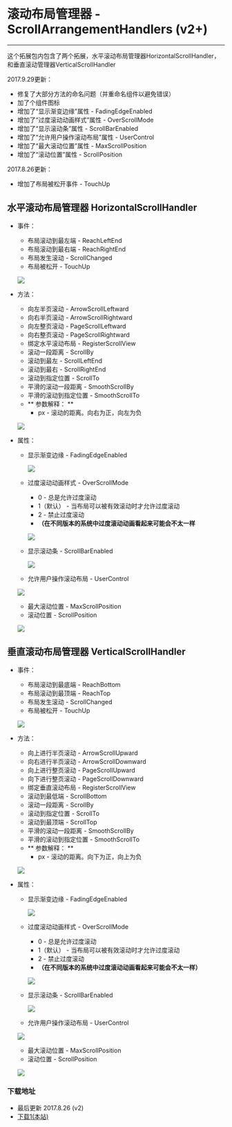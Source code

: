# 滚动布局管理器 - ScrollArrangementHandlers (v2+)

---

这个拓展包内包含了两个拓展，水平滚动布局管理器HorizontalScrollHandler，和垂直滚动管理器VerticalScrollHandler

2017.9.29更新：
* 修复了大部分方法的命名问题（并重命名组件以避免错误）
* 加了个组件图标
* 增加了“显示渐变边缘”属性 - FadingEdgeEnabled
* 增加了“过度滚动动画样式”属性 - OverScrollMode
* 增加了“显示滚动条”属性 - ScrollBarEnabled
* 增加了“允许用户操作滚动布局”属性 - UserControl
* 增加了“最大滚动位置”属性 - MaxScrollPosition
* 增加了“滚动位置”属性 - ScrollPosition

2017.8.26更新：
* 增加了布局被松开事件 - TouchUp


## 水平滚动布局管理器 HorizontalScrollHandler

* 事件：
  * 布局滚动到最左端 - ReachLeftEnd
  * 布局滚动到最右端 - ReachRightEnd
  * 布局发生滚动 - ScrollChanged
  * 布局被松开 - TouchUp

  ![](../images/ScrollArrangementHandlers/HorizontalScrollHandler.events.png)

* 方法：
  * 向左半页滚动 - ArrowScrollLeftward
  * 向右半页滚动 - ArrowScrollRightward
  * 向左整页滚动 - PageScrollLeftward
  * 向右整页滚动 - PageScrollRightward
  * 绑定水平滚动布局 - RegisterScrollView
  * 滚动一段距离 - ScrollBy
  * 滚动到最左 - ScrollLeftEnd
  * 滚动到最右 - ScrollRightEnd
  * 滚动到指定位置 - ScrollTo
  * 平滑的滚动一段距离 - SmoothScrollBy
  * 平滑的滚动到指定位置 - SmoothScrollTo
  * ** 参数解释： **
    * px - 滚动的距离。向右为正，向左为负

  ![](../images/ScrollArrangementHandlers/HorizontalScrollHandler.methods.png)

* 属性：
  * 显示渐变边缘 - FadingEdgeEnabled  

    ![](../images/ScrollArrangementHandlers/Horizontal_FadingEdge.png)

  * 过度滚动动画样式 - OverScrollMode
    * 0 - 总是允许过度滚动
    * 1（默认） - 当布局可以被有效滚动时才允许过度滚动
    * 2 - 禁止过度滚动
    * **（在不同版本的系统中过度滚动动画看起来可能会不太一样**  
    
    ![](../images/ScrollArrangementHandlers/Horizontal_OverScroll.png)

  * 显示滚动条 - ScrollBarEnabled

    ![](../images/ScrollArrangementHandlers/Horizontal_ScrollBar.png)

  * 允许用户操作滚动布局 - UserControl

  ![](../images/ScrollArrangementHandlers/HorizontalScrollHandler.properties.png)  

  * 最大滚动位置 - MaxScrollPosition
  * 滚动位置 - ScrollPosition
  
  ![](../images/ScrollArrangementHandlers/HorizontalScrollHandler.properties2.png)


## 垂直滚动布局管理器 VerticalScrollHandler

* 事件：
  * 布局滚动到最底端 - ReachBottom
  * 布局滚动到最顶端 - ReachTop
  * 布局发生滚动 - ScrollChanged
  * 布局被松开 - TouchUp

  ![](../images/ScrollArrangementHandlers/VerticalScrollHandler.events.png)

* 方法：
  * 向上进行半页滚动 - ArrowScrollUpward
  * 向右进行半页滚动 - ArrowScrollDownward
  * 向上进行整页滚动 - PageScrollUpward
  * 向下进行整页滚动 - PageScrollDownward
  * 绑定垂直滚动布局 - RegisterScrollView
  * 滚动到最低端 - ScrollBottom
  * 滚动一段距离 - ScrollBy
  * 滚动到指定位置 - ScrollTo
  * 滚动到最顶端 - ScrollTop
  * 平滑的滚动一段距离 - SmoothScrollBy
  * 平滑的滚动到指定位置 - SmoothScrollTo
  * ** 参数解释： **
    * px - 滚动的距离。向下为正，向上为负

  ![](../images/ScrollArrangementHandlers/VerticalScrollHandler.methods.png)

* 属性：
  * 显示渐变边缘 - FadingEdgeEnabled  

    ![](../images/ScrollArrangementHandlers/Vertical_FadingEdge.png)

  * 过度滚动动画样式 - OverScrollMode
    * 0 - 总是允许过度滚动
    * 1（默认） - 当布局可以被有效滚动时才允许过度滚动
    * 2 - 禁止过度滚动
    * **（在不同版本的系统中过度滚动动画看起来可能会不太一样）**  
    
    ![](../images/ScrollArrangementHandlers/Vertical_OverScroll.png)

  * 显示滚动条 - ScrollBarEnabled

    ![](../images/ScrollArrangementHandlers/Vertical_ScrollBar.png)

  * 允许用户操作滚动布局 - UserControl

  ![](../images/ScrollArrangementHandlers/VerticalScrollHandler.properties.png)  

  * 最大滚动位置 - MaxScrollPosition
  * 滚动位置 - ScrollPosition
  
  ![](../images/ScrollArrangementHandlers/VerticalScrollHandler.properties2.png)


### 下载地址
* 最后更新 2017.8.26 (v2)
* <a href="/aix/cn.colintree.aix.ScrollArrangementHandlers.aix" target="_blank">下载1(本站)</a>